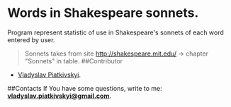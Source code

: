 # Words in Shakespeare sonnets.
Program represent statistic of use in Shakespeare's sonnets of each word entered by user.
>Sonnets takes from site http://shakespeare.mit.edu/ -> chapter "Sonnets" in table.
##Contributor
- [Vladyslav Piatkivskyi](https://github.com/VladyslavPiatkivskyi).

##Contacts
If You have some questions, write to me: **vladyslav.piatkivskyi@gmail.com**.
